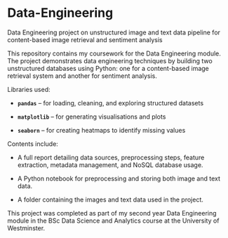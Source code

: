 # Data-Engineering
Data Engineering project on unstructured image and text data pipeline for content-based image retrieval and sentiment analysis

This repository contains my coursework for the Data Engineering module. The project demonstrates data engineering techniques by building two unstructured databases using Python: one for a content-based image retrieval system and another for sentiment analysis.

Libraries used:

- **`pandas`** – for loading, cleaning, and exploring structured datasets
  
- **`matplotlib`** – for generating visualisations and plots
  
- **`seaborn`** – for creating heatmaps to identify missing values 

Contents include:

- A full report detailing data sources, preprocessing steps, feature extraction, metadata management, and NoSQL database usage.

- A Python notebook for preprocessing and storing both image and text data.

- A folder containing the images and text data used in the project.


This project was completed as part of my second year Data Engineering module in the BSc Data Science and Analytics course at the University of Westminster.
